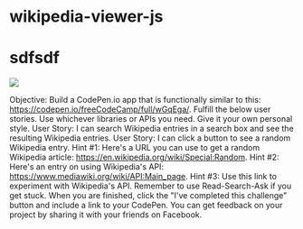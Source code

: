 # wikipedia-viewer-js
# sdfsdf

<a href="https://s.codepen.io/vinniezappa/debug/aNENEa/bYrdyeKBqLaA">
<img src="https://www.dropbox.com/s/kmhoscimt9psfir/01-wikipedia-viewer-JQUERY.jpg?raw=1">
</a>

Objective: Build a CodePen.io app that is functionally similar to this: https://codepen.io/freeCodeCamp/full/wGqEga/.
Fulfill the below user stories. Use whichever libraries or APIs you need. Give it your own personal style.
User Story: I can search Wikipedia entries in a search box and see the resulting Wikipedia entries.
User Story: I can click a button to see a random Wikipedia entry.
Hint #1: Here's a URL you can use to get a random Wikipedia article: https://en.wikipedia.org/wiki/Special:Random.
Hint #2: Here's an entry on using Wikipedia's API: https://www.mediawiki.org/wiki/API:Main_page.
Hint #3: Use this link to experiment with Wikipedia's API.
Remember to use Read-Search-Ask if you get stuck.
When you are finished, click the "I've completed this challenge" button and include a link to your CodePen.
You can get feedback on your project by sharing it with your friends on Facebook.
